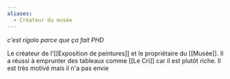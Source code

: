 ```yaml
---
aliases:
  - Créateur du musée
---
```


*c'est rigolo parce que ça fait PHD*

Le créateur de l'[[Exposition de peintures]] et le propriétaire du [[Musée]]. Il a réussi à emprunter des tableaux comme [[Le Cri]] car il est plutôt riche. Il est très motivé mais il n'a pas envie 
